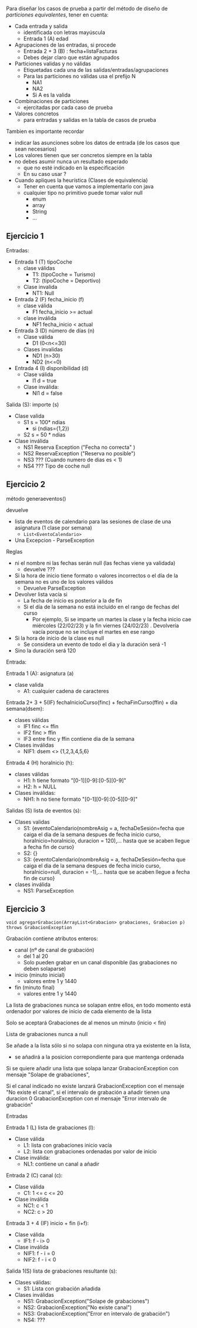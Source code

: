 
Para diseñar los casos de prueba a partir del método de diseño de *particiones equivalentes*, tener en cuenta:

- Cada entrada y salida
	- identificada con letras mayúscula
	- Entrada 1 (A) edad
- Agrupaciones de las entradas, si procede 
	- Entrada 2 + 3 (B) : fecha+listaFacturas
	- Debes dejar claro que están agrupados
- Particiones validas y no válidas
	- Etiquetadas cada una de las salidas/entradas/agrupaciones
	- Para las particiones no válidas usa el prefijo N
		- NA1
		- NA2
		- Si A es la valida
- Combinaciones de particiones
	- ejercitadas por cada caso de prueba
- Valores concretos
	- para entradas y salidas en la tabla de casos de prueba

Tambien es importante recordar

- indicar las asunciones sobre los datos de entrada (de los casos que sean necesarios)
- Los valores tienen que ser concretos siempre en la tabla
- no debes asumir nunca un resultado esperado 
	- que no esté indicado en la especificación
	- En su caso usar ?
- Cuando apliques la heurística (Clases de equivalencia) 
	- Tener en cuenta que vamos a implementarlo con java
	- cualquier tipo no primitivo puede tomar valor null
		- enum
		- array
		- String
		- ...


## Ejercicio 1

Entradas:
- Entrada 1 (T) tipoCoche 
	- clase válidas
		- T1: (tipoCoche = Turismo)
		- T2: (tipoCoche = Deportivo)
	- Clase invalida 
		- NT1: Null
- Entrada 2 (F) fecha_inicio (f)
	- clase válida
		- F1 fecha_inicio >= actual
	- clase inválida 
		- NF1 fecha_inicio < actual
- Entrada 3 (D) número de días (n)
	- Clase válida
		- D1 (0<n<=30)
	- Clases invalidas
		- ND1 (n>30)
		- ND2 (n<=0)
- Entrada 4 (I) disponibilidad (d)
	- Clase válida
		- I1 d = true
	- Clase inválida:
		- NI1 d = false

Salida (S): importe (s)
- Clase valida
	- S1 s = 100* ndias 
		- si (ndias={1,2})
	- S2 s = 50 * ndias
- Clase inválida 
	- NS1 Reserva Exception ("Fecha no correcta" )
	- NS2 ReservaException ("Reserva no posible")
	- NS3 ??? (Cuando numero de dias es < 1)
	- NS4 ??? Tipo de coche null



## Ejercicio 2

método generaeventos() 

devuelve
- lista de eventos de calendario para las sesiones de clase de una asignatura (1 clase por semana)
	- `List<EventoCalendario>`
- Una Excepcion - ParseException

Reglas
- ni el nombre ni las fechas serán null (las fechas viene ya validada) 
	- devuelve ???
- Si la hora de inicio tiene formato o valores incorrectos o el día de la semana no es uno de los valores válidos 
	- Devuelve ParseException
- Devolver lista vacía si
	- La fecha de inicio es posterior a la de fin
	- Si el día de la semana no está incluido en el rango de fechas del curso 
		- Por ejemplo, Si se imparte un martes la clase y la fecha inicio cae miércoles (22/02/23) y la fin viernes (24/02/23) . Devolvería vacía porque no se incluye el martes en ese rango
- Si la hora de inicio de la clase es null 
	- Se considera un evento de todo el dia y la duración será -1 
- Sino la duración será 120


Entrada:

Entrada 1 (A): asignatura (a)
- clase valida
	- A1: cualquier cadena de caracteres

Entrada 2+ 3 + 5(IF) fechaInicioCurso(finc) + fechaFinCurso(ffin) + dia semana(dsem):
- clases válidas
	- IF1 finc <= ffin 
	- IF2 finc > ffin
	- IF3 entre finc y ffin contiene dia de la semana
- Clases inválidas 
	- NIF1: dsem <> {1,2,3,4,5,6}

Entrada 4 (H) horaInicio (h):
- clases válidas
	- H1: h tiene formato "[0-1][0-9]:[0-5][0-9]"
	- H2: h = NULL
- Clases inválidas:
	- NH1: h no tiene formato "[0-1][0-9]:[0-5][0-9]"


Salidas (S) lista de eventos (s):
- Clases validas
	- S1: {eventoCalendario(nombreAsig = a, fechaDeSesión=fecha que caiga el dia de la semana despues de fecha inicio curso, horaInicio=horaInicio, duracion = 120),... hasta que se acaben llegue a fecha fin de curso}
	- S2: {}
	- S3: {eventoCalendario(nombreAsig = a, fechaDeSesión=fecha que caiga el dia de la semana despues de fecha inicio curso, horaInicio=null, duracion = -1),... hasta que se acaben llegue a fecha fin de curso}
- clases inválida
	- NS1: ParseException



## Ejercicio 3 

`void agregarGrabacion(ArrayList<Grabacion> grabaciones, Grabacion p) throws GrabacionException`

Grabación contiene atributos enteros:
- canal (nº de canal de grabación)
	- del 1 al 20
	- Solo pueden grabar en un canal disponible (las grabaciones no deben solaparse)
- inicio (minuto inicial)
	- valores entre 1 y 1440
- fin (minuto final)
	- valores entre 1 y 1440

La lista de grabaciones nunca se solapan entre ellos, en todo momento está ordenador por valores de inicio de cada elemento de la lista

Solo se aceptará Grabaciones de al menos un minuto (inicio < fin)

Lista de grabaciones nunca a null

Se añade a la lista sólo si no solapa con ninguna otra ya existente en la lista,
- se añadirá a la posicion correpondiente para que mantenga ordenada

Si se quiere añadir una lista que solapa lanzar GrabacionException con mensaje "Solape de grabaciones", 

Si el canal indicado no existe lanzará GrabacionException con el mensaje "No existe el canal", si el intervalo de grabación a añadir tienen una duracion 0 GrabacionException con el mensaje "Error intervalo de grabación"


Entradas

Entrada 1 (L) lista de grabaciones (l):
- Clase válida
	- L1: lista con grabaciones inicio vacía
	- L2: lista con grabaciones ordenadas por valor de inicio
- Clase inválida:
	- NL1: contiene un canal a añadir

Entrada 2 (C) canal (c):
- Clase válida
	- C1: 1 <= c <= 20 
- Clase inválida
	- NC1: c < 1
	- NC2: c > 20

Entrada 3 + 4 (IF) inicio + fin (i+f):
- Clase válida
	- IF1:  f - i> 0
- Clase inválida
	- NIF1:  f - i = 0
	- NIF2:  f - i < 0

Salida 1(S) lista de grabaciones resultante (s):
- Clases válidas:
	-  S1: Lista con grabación añadida
- Clases inválidas
	- NS1:  GrabacionException("Solape de grabaciones")
	- NS2: GrabacionException("No existe canal")
	- NS3: GrabacionException("Error en intervalo de grabación")
	- NS4: ???